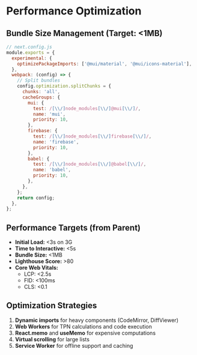 # Performance Optimization

## Bundle Size Management (Target: <1MB)

```javascript
// next.config.js
module.exports = {
  experimental: {
    optimizePackageImports: ['@mui/material', '@mui/icons-material'],
  },
  webpack: (config) => {
    // Split bundles
    config.optimization.splitChunks = {
      chunks: 'all',
      cacheGroups: {
        mui: {
          test: /[\\/]node_modules[\\/]@mui[\\/]/,
          name: 'mui',
          priority: 10,
        },
        firebase: {
          test: /[\\/]node_modules[\\/]firebase[\\/]/,
          name: 'firebase',
          priority: 10,
        },
        babel: {
          test: /[\\/]node_modules[\\/]@babel[\\/]/,
          name: 'babel',
          priority: 10,
        },
      },
    };
    return config;
  },
};
```

## Performance Targets (from Parent)
- **Initial Load:** <3s on 3G
- **Time to Interactive:** <5s
- **Bundle Size:** <1MB
- **Lighthouse Score:** >80
- **Core Web Vitals:**
  - LCP: <2.5s
  - FID: <100ms
  - CLS: <0.1

## Optimization Strategies
1. **Dynamic imports** for heavy components (CodeMirror, DiffViewer)
2. **Web Workers** for TPN calculations and code execution
3. **React.memo** and **useMemo** for expensive computations
4. **Virtual scrolling** for large lists
5. **Service Worker** for offline support and caching
